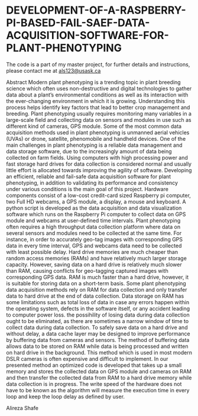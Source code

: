 # DEVELOPMENT-OF-A-RASPBERRY-PI-BASED-FAIL-SAEF-DATA-ACQUISITION-SOFTWARE-FOR-PLANT-PHENOTYPING


The code is a part of my master project, for further details and instructions, please contact me at als123@usask.ca

Abstract
Modern plant phenotyping is a trending topic in plant breeding science which often uses non-destructive and digital technologies to gather data about a plant’s environmental conditions as well as its interaction with the ever-changing environment in which it is growing. Understanding this process helps identify key factors that lead to better crop management and breeding.
Plant phenotyping usually requires monitoring many variables in a large-scale field and collecting data on sensors and modules in use such as different kind of cameras, GPS module.
Some of the most common data acquisition methods used in plant phenotyping is unmanned aerial vehicles (UVAs) or drone, satellite, phenomobile and handheld devices. 
One of the main challenges in plant phenotyping is a reliable data management and data storage software, due to the increasingly amount of data being collected on farm fields. Using computers with high processing power and fast storage hard drives for data collection is considered normal and usually little effort is allocated towards improving the agility of software.
Developing an efficient, reliable and fail-safe data acquisition software for plant phenotyping, in addition to  validating its performance and consistency under various conditions is the main goal of this project.
Hardware components consist of a low-cost credit-card sized Raspberry pi computer, two Full HD webcams, a GPS module, a display, a mouse and keyboard. A python script is developed as the data acquisition and data visualization software which runs on the Raspberry Pi computer to collect data on GPS module and webcams at user-defined time intervals.
Plant phenotyping often requires a high throughput data collection platform where data on several sensors and modules need to be collected at the same time. For instance, in order to accurately geo-tag images with corresponding GPS data in every time interval, GPS and webcams data need to be collected with least possible delay.
Hard drive memories are much cheaper than random access memories (RAMs) and have relatively much larger storage capacity. However, saving data on a hard drive is relatively much slower than RAM, causing conflicts for geo-tagging captured images with corresponding GPS data. 
RAM is much faster than a hard drive, however, it is suitable for storing data on a short-term basis. Some plant phenotyping data acquisition methods rely on RAM for data collection and only transfer data to hard drive at the end of data collection. Data storage on RAM  has some limitations such as total loss of data in case any errors happen within the operating system, defects in the software itself, or any accident leading to computer power loss.
the possihility of losing data during data collection ought to be eliminated, as there are sometimes a narrow window of time to collect data during data collection.
To safely save data on a hard drive and without delay, a data cache layer may be designed to improve performance by buffering data from cameras and sensors. The method of buffering data  allows data to be stored on RAM while data is being processed and written on hard drive in the background. This method which is used in most modern DSLR cameras is often expensive and difficult to implement.
In our presented method an optimized code is developed that takes up a small memory and stores the collected data on GPS module and cameras on RAM and then transfer the collected data from RAM to a hard drive memory while data collection is in progress. The write speed of the hardware does not have to be known as the algorithm will measure the execution time in every loop and keep the loop delay as defined by user.

Alireza Shafe
